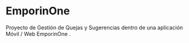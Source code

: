 # EmporinOne
Proyecto de Gestión de Quejas y Sugerencias dentro de una aplicación Móvil / Web EmporinOne .
